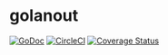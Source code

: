 # golanout

[![GoDoc](https://godoc.org/github.com/recursivecurry/golanout?status.svg)](http://godoc.org/github.com/recursivecurry/golanout) [![CircleCI](https://circleci.com/gh/recursivecurry/golanout.svg?style=shield)](https://circleci.com/gh/recursivecurry/golanout) [![Coverage Status](https://coveralls.io/repos/github/recursivecurry/golanout/badge.svg)](https://coveralls.io/github/recursivecurry/golanout)
